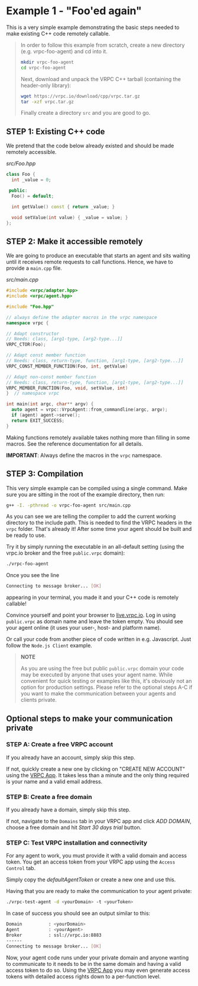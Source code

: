 # Example 1 - "Foo'ed again"

This is a very simple example demonstrating the basic steps needed to
make existing C++ code remotely callable.

> In order to follow this example from scratch, create a new directory (e.g.
> vrpc-foo-agent) and cd into it.
>
> ```bash
> mkdir vrpc-foo-agent
> cd vrpc-foo-agent
> ```
>
>Next, download and unpack the VRPC C++ tarball
> (containing the header-only library):
>
> ```bash
> wget https://vrpc.io/download/cpp/vrpc.tar.gz
> tar -xzf vrpc.tar.gz
> ```
>
> Finally create a directory `src` and you are good to go.

## STEP 1: Existing C++ code

We pretend that the code below already existed and should be made remotely
accessible.

*src/Foo.hpp*

```cpp
class Foo {
  int _value = 0;

 public:
  Foo() = default;

  int getValue() const { return _value; }

  void setValue(int value) { _value = value; }
};
```

## STEP 2: Make it accessible remotely

We are going to produce an executable that starts an agent and sits waiting
until it receives remote requests to call functions. Hence, we have to provide
a `main.cpp` file.

*src/main.cpp*

```cpp
#include <vrpc/adapter.hpp>
#include <vrpc/agent.hpp>

#include "Foo.hpp"

// always define the adapter macros in the vrpc namespace
namespace vrpc {

// Adapt constructor
// Needs: class, [arg1-type, [arg2-type...]]
VRPC_CTOR(Foo);

// Adapt const member function
// Needs: class, return-type, function, [arg1-type, [arg2-type...]]
VRPC_CONST_MEMBER_FUNCTION(Foo, int, getValue)

// Adapt non-const member function
// Needs: class, return-type, function, [arg1-type, [arg2-type...]]
VRPC_MEMBER_FUNCTION(Foo, void, setValue, int)
}  // namespace vrpc

int main(int argc, char** argv) {
  auto agent = vrpc::VrpcAgent::from_commandline(argc, argv);
  if (agent) agent->serve();
  return EXIT_SUCCESS;
}
```

Making functions remotely available takes nothing more than filling in some
macros. See the reference documentation for all details.

**IMPORTANT**: Always define the macros in the `vrpc` namespace.

## STEP 3: Compilation

This very simple example can be compiled using a single command. Make sure you
are sitting in the root of the example directory, then run:

```bash
g++ -I. -pthread -o vrpc-foo-agent src/main.cpp
```

As you can see we are telling the compiler to add the current working directory
to the include path. This is needed to find the VRPC headers in the `vrpc`
folder. That's already it! After some time your agent should be built and be
ready to use.


Try it by simply running the executable in an all-default setting (using the
vrpc.io broker and the free `public.vrpc` domain):

```bash
./vrpc-foo-agent
```

Once you see the line

```bash
Connecting to message broker... [OK]
```

appearing in your terminal, you made it and your C++ code is remotely callable!

Convince yourself and point your browser to
[live.vrpc.io](https://live.vrpc.io). Log in using `public.vrpc` as domain name
and leave the token empty. You should see your agent online (it uses your user-,
host- and platform name).

Or call your code from another piece of code written in e.g. Javascript. Just
follow the `Node.js Client` example.

> **NOTE**
>
> As you are using the free but public `public.vrpc` domain your code
> may be executed by anyone that uses your agent name.
> While convenient for quick testing or examples like this, it's obviously
> not an option for production settings. Please refer to the optional steps A-C
> if you want to make the communication between your agents and clients private.

## Optional steps to make your communication private

### STEP A: Create a free VRPC account

If you already have an account, simply skip this step.

If not, quickly create a new one by clicking on "CREATE NEW ACCOUNT" using the
[VRPC App](https://app.vrpc.io). It takes less than a minute and the only thing
required is your name and a valid email address.

### STEP B: Create a free domain

If you already have a domain, simply skip this step.

If not, navigate to the `Domains` tab in your VRPC app and click *ADD DOMAIN*,
choose a free domain and hit *Start 30 days trial* button.

### STEP C: Test VRPC installation and connectivity

For any agent to work, you must provide it with a valid domain and access
token. You get an access token from your VRPC app using the `Access Control` tab.

Simply copy the *defaultAgentToken* or create a new one and use this.

Having that you are ready to make the communication to your agent private:

```bash
./vrpc-test-agent -d <yourDomain> -t <yourToken>
```

In case of success you should see an output similar to this:

```bash
Domain          : <yourDomain>
Agent           : <yourAgent>
Broker          : ssl://vrpc.io:8883
------
Connecting to message broker... [OK]
```

Now, your agent code runs under your private domain and anyone wanting to
communicate to it needs to be in the same domain and having a valid access
token to do so. Using the [VRPC App](https://app.vrpc.io) you may even generate access tokens
with detailed access rights down to a per-function level.
